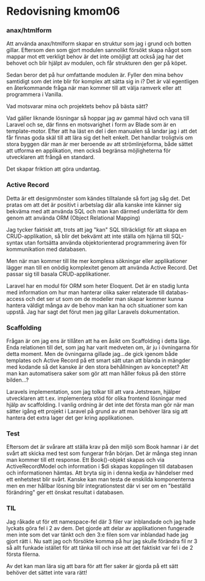 ---
---
Redovisning kmom06
=========================

### anax/htmlform

Att använda anax/htmlform skapar en struktur som jag i grund och botten gillar. Eftersom den som gjort modulen sannolikt försökt skapa något som mappar mot ett verkligt behov är det inte omöjligt att också jag har det behovet och blir hjälpt av modulen, och får strukturen den ger på köpet.

Sedan beror det på hur omfattande modulen är. Fyller den mina behov samtidigt som det inte blir för komplex att sätta sig in i? Det är väl egentligen en återkommande fråga när man kommer till att välja ramverk eller att programmera i Vanilla.

Vad motsvarar mina och projektets behov på bästa sätt?

Vad gäller liknande lösningar så hoppar jag av gammal hävd och vana till Laravel och se, där finns en motsvarighet i form av Blade som är en template-motor. Efter att ha läst en del i den manualen så landar jag i att det får finnas goda skäl till att lära sig det helt enkelt. Det handlar troligtvis om stora byggen där man är mer beroende av att strömlinjeforma, både sättet att utforma en applikation, men också begränsa möjligheterna för utvecklaren att frångå en standard. 

Det skapar friktion att göra undantag.

### Active Record

Detta är ett designmönster som kändes tilltalande så fort jag såg det. Det pratas om att det är positivt i arbetslag där alla kanske inte känner sig bekväma med att använda SQL och man kan därmed underlätta för dem genom att använda ORM (Object Relational Mapping)

Jag tycker faktiskt att, trots att jag "kan" SQL tillräckligt för att skapa en CRUD-applikation, så blir det bekvämt att inte ställa om hjärna till SQL-syntax utan fortsätta använda objektorienterad programmering även för kommunikation med databasen. 

Men när man kommer till lite mer komplexa sökningar eller applikationer lägger man till en onödig komplexitet genom att använda Active Record. Det passar sig till basala CRUD-applikationer.

Laravel har en modul för ORM som heter Eloquent. Det är en stadig lunta med information om hur man hanterar olika saker relaterade till databas-access och det ser ut som om de modeller man skapar kommer kunna hantera väldigt många av de behov man kan ha och situationer som kan uppstå. Jag har sagt det förut men jag gillar Laravels dokumentation. 


### Scaffolding

Frågan är om jag ens är tillåten att ha en åsikt om Scaffolding i detta läge. Enda relationen till det, som jag har varit medveten om, är ju i övningarna för detta moment. Men de övningarna gillade jag...de gick igenom både templates och Active Record på ett smart sätt utan att blanda in mängder med kodande så det kanske är den stora behållningen av konceptet? Att man kan automatisera saker som gör att man håller fokus på den större bilden...?

Laravels implementation, som jag tolkar till att vara Jetstream, hjälper utvecklaren att t.ex. implementera stöd för olika frontend lösningar med hjälp av scaffolding. I vanlig ordning är det inte det första man gör när man sätter igång ett projekt i Laravel på grund av att man behöver lära sig att hantera det extra lager det ger kring applikationen.

### Test

Eftersom det är svårare att ställa krav på den miljö som Book hamnar i är det svårt att skicka med test som fungerar från början. Det är många steg innan man kommer till ett response. Ett Book()-objekt skapas och via ActiveRecordModel och information i $di skapas kopplingen till databasen och informationen hämtas. Att bryta sig in i denna kedja av händelser med ett enhetstest blir svårt. Kanske kan man testa de enskilda komponenterna men en mer hållbar lösning blir integrationstest där vi ser om en "beställd förändring" ger ett önskat resultat i databasen.

### TIL
Jag råkade ut för ett namespace-fel där 3 filer var inblandade och jag hade lyckats göra fel i 2 av dem. Det gjorde att delar av applikationen fungerade men inte som det var tänkt och den 3:e filen som var inblandad hade jag gjort rätt i. Nu satt jag och försökte komma på hur jag skulle förändra fil nr 3 så allt funkade istället för att tänka till och inse att det faktiskt var fel i de 2 första filerna. 

Av det kan man lära sig att bara för att fler saker är gjorda på ett sätt behöver det sättet inte vara rätt!